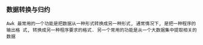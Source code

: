 ### 数据转换与归约
`Awk 最常用的一个功能是把数据从一种形式转换成另一种形式, 通常情况下, 是把一种程序的输出格
式, 转换成另一种程序要求的格式. 另一个常用的功能是从一个大数据集中提取相关的数据`